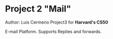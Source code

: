 # Project 2 "Mail"
Author: Luis Cermeno
Project3 for **Harvard's CS50**

E-mail Platform. Supports Replies and forwards.
